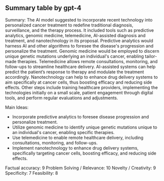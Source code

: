 ## Summary table by gpt-4
Summary: 
The AI model suggested to incorporate recent technology into personalized cancer treatment to redefine traditional diagnosis, surveillance, and the therapy process. It included tools such as predictive analytics, genomic medicine, telemedicine, AI-assisted diagnosis and treatment, and nanotechnology in its proposal. Predictive analytics would harness AI and other algorithms to foresee the disease's progression and personalize the treatment. Genomic medicine would be employed to discern unique genetic mutations underlying an individual's cancer, enabling tailor-made therapies. Telemedicine allows remote consultations, monitoring, and follow-ups to streamline healthcare delivery. AI-assisted systems can help predict the patient’s response to therapy and modulate the treatment accordingly. Nanotechnology can help to enhance drug delivery systems to aim specifically at cancer cells, thus boosting efficacy and reducing side effects. Other steps include training healthcare providers, implementing the technologies initially on a small scale, patient engagement through digital tools, and perform regular evaluations and adjustments.

Main Ideas: 
- Incorporate predictive analytics to foresee disease progression and personalize treatment.
- Utilize genomic medicine to identify unique genetic mutations unique to an individual's cancer, enabling specific therapies.
- Use telemedicine to enable remote healthcare delivery, including consultations, monitoring, and follow-ups.
- Implement nanotechnology to enhance drug delivery systems, specifically targeting cancer cells, boosting efficacy, and reducing side effects.

Factual accuracy: 9
Problem Solving / Relevance: 10
Novelty / Creativity: 9
Specificity: 7
Feasibility: 8